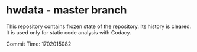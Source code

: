 # hwdata - master branch

This repository contains frozen state of the repository.
Its history is cleared. It is used only for static code
analysis with Codacy.

Commit Time: 1702015082